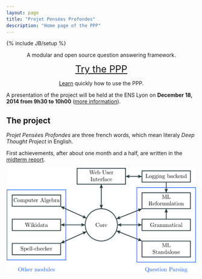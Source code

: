 ```yaml
---
layout: page
title: "Projet Pensées Profondes"
description: "Home page of the PPP"
---
```

{% include JB/setup %}

<div class="hero-unit" style="text-align:center;">
<p>A modular and open source question answering framework.</p>
<p><a class="btn btn-large btn-primary" style="font-size: 25px;" href="http://ppp.pony.ovh/">Try the PPP</a></p>
<p><a href="demo.html">Learn</a> quickly how to use the PPP.</p>
</div>


A presentation of the project will be held at the ENS Lyon on __December 18, 2014 from 9h30 to 10h00__
([more information](http://www.ens-lyon.eu/actualites/dppi-2014-les-demos-publiques-projets-integres-des-m1-en-informatique-248516.kjsp?RH=ENS-LYON-FR-AGENDA)).

## The project

*Projet Pensées Profondes* are three french words, which mean literaly *Deep
Thought Project* in English.

First achievements, after about one month and a half, are written in the [midterm report](documentation/midtermReport.pdf).


[![PPP structure](structurePPP2.png "The modular structure of the PPP")](structurePPP2.png)
